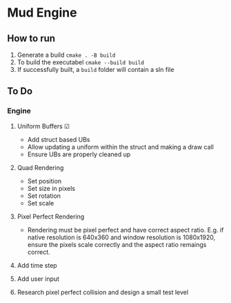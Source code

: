 # Mud Engine

## How to run

1. Generate a build `cmake . -B build`
2. To build the executabel `cmake --build build`
3. If successfully built, a `build` folder will contain a sln file

## To Do

### Engine
1. Uniform Buffers &#x2611;
   * Add struct based UBs
   * Allow updating a uniform within the struct and making a draw call
   * Ensure UBs are properly cleaned up

2. Quad Rendering
   * Set position
   * Set size in pixels
   * Set rotation
   * Set scale
  
3. Pixel Perfect Rendering
   * Rendering must be pixel perfect and have correct aspect ratio.
     E.g. if native resolution is 640x360 and window resolution is 1080x1920, ensure the pixels scale correctly and the aspect ratio remaings correct.
     
4. Add time step
5. Add user input
6. Research pixel perfect collision and design a small test level
